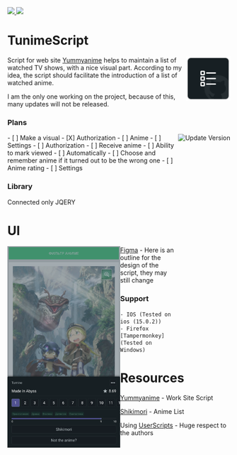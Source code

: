 <p align="left">
    <a href="https://github.com/MaximKolpak/TunimeScript">
        <img src="https://img.shields.io/badge/version-0.0.2-green.svg" />
    </a>
    <a href="https://github.com/quoid/userscripts">
        <img src="https://img.shields.io/badge/GitHub-userscripts-lightgrey?style=flat&logo=github" />
    </a>
</p>

# TunimeScript

<img src="https://raw.githubusercontent.com/MaximKolpak/TunimeScript/main/resources/Icon.png" align="right"
     alt="Logo by TunimeScript (Anoncer)" width="100" height="100">
Script for web site [Yummyanime](https://yummyanime.club/) helps to maintain a list of watched TV shows, with a nice visual part. 
According to my idea, the script should facilitate the introduction of a list of watched anime.

I am the only one working on the project, because of this, many updates will not be released.

### Plans
<img src="https://raw.githubusercontent.com/MaximKolpak/TunimeScript/main/resources/video.gif" align="right" alt="Update Version" height="454">
- [ ] Make a visual
    - [X] Authorization
    - [ ] Anime
    - [ ] Settings
- [ ] Authorization
- [ ] Receive anime
- [ ] Ability to mark viewed
    - [ ] Automatically
- [ ] Choose and remember anime if it turned out to be the wrong one
- [ ] Anime rating
- [ ] Settings

### Library

Connected only JQERY

# UI

<img src="https://raw.githubusercontent.com/MaximKolpak/TunimeScript/main/resources/Iphone.png" align="left" alt="Iphone Preview" width="255" height="454">

[Figma](https://www.figma.com/file/I40RIkkz2KXRTohaHVuBFf/Tunime-Script-IOS?node-id=0%3A1) - Here is an outline for the design of the script, they may still change

### Support
    - IOS (Tested on ios (15.0.2))
    - Firefox [Tampermonkey] (Tested on Windows) 

# Resources

[Yummyanime](https://yummyanime.club) - Work Site Script

[Shikimori](https://shikimori.one) - Anime List

Using [UserScripts](https://github.com/quoid/userscripts) - Huge respect to the authors
